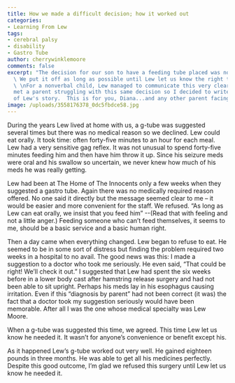 ```yaml
---
title: How we made a difficult decision; how it worked out
categories:
- Learning From Lew
tags:
- cerebral palsy
- disability
- Gastro Tube
author: cherrywinklemoore
comments: false
excerpt: "The decision for our son to have a feeding tube placed was not an easy one.
  \ We put it off as long as possible until Lew let us know the right time had come.
  \ \nFor a nonverbal child, Lew managed to communicate this very clearly.\n\nI recently
  met a parent struggling with this same decision so I decided to write this part
  of Lew's story.  This is for you, Diana...and any other parent facing this decision."
image: /uploads/3558176378_0dc5fbdce58.jpg
---
```


During the years Lew lived at home with us, a g-tube was suggested several times but there was no medical reason so we declined. Lew could eat orally. It took time: often forty-five minutes to an hour for each meal. Lew had a very sensitive gag reflex. It was not unusual to spend forty-five minutes feeding him and then have him throw it up. Since his seizure meds were oral and his swallow so uncertain, we never knew how much of his meds he was really getting.

Lew had been at The Home of The Innocents only a few weeks when they suggested a gastro tube. Again there was no medically required reason offered. No one said it directly but the message seemed clear to me – it would be easier and more convenient for the staff. We refused. “As long as Lew can eat orally, we insist that you feed him” --(Read that with feeling and not a little anger.) Feeding someone who can’t feed themselves, it seems to me, should be a basic service and a basic human right.

Then a day came when everything changed. Lew began to refuse to eat. He seemed to be in some sort of distress but finding the problem required two weeks in a hospital to no avail. The good news was this: I made a suggestion to a doctor who took me seriously. He even said, “That could be right! We’ll check it out.” I suggested that Lew had spent the six weeks before in a lower body cast after hamstring release surgery and had not been able to sit upright. Perhaps his meds lay in his esophagus causing irritation. Even if this “diagnosis by parent” had not been correct (it was) the fact that a doctor took my suggestion seriously would have been memorable. After all I was the one whose medical specialty was Lew Moore.

When a g-tube was suggested this time, we agreed. This time Lew let us know he needed it. It wasn’t for anyone’s convenience or benefit except his.

As it happened Lew’s g-tube worked out very well. He gained eighteen pounds in three months. He was able to get all his medicines perfectly. Despite this good outcome, I’m glad we refused this surgery until Lew let us know he needed it.
